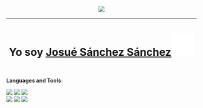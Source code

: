<p align="center">
  <img src="https://media.licdn.com/dms/image/v2/D4E16AQG0uNeVB8Nk2Q/profile-displaybackgroundimage-shrink_350_1400/B4EZk33Q13IoAY-/0/1757578858729?e=1761177600&v=beta&t=tCgivCrL_XnyE_lRDbswYEEGSbsU5meuFnTCYUi8RrI" height="230"/>
</p>

<hr>
<h1 align="center">Yo soy <a href="https://github.com/Aryagm">Josué Sánchez Sánchez<a><img src="https://github.com/Kathryn-Jie/Kathryn-Jie/blob/main/wave.gif" width="60px"/></h1>
<Br>


**Languages and Tools:**

<p>
  <code><img width="15%" src="https://www.vectorlogo.zone/logos/javascript/javascript-ar21.svg"></code>
  <code><img width="15%" src="https://www.vectorlogo.zone/logos/typescriptlang/typescriptlang-ar21.svg"></code>
  <code><img width="15%" src="https://www.vectorlogo.zone/logos/python/python-ar21.svg"></code>
  <br />
  <code><img width="15%" src="https://www.vectorlogo.zone/logos/jupyter/jupyter-ar21.svg"></code>
  <code><img width="15%" src="https://www.vectorlogo.zone/logos/git-scm/git-scm-ar21.svg"></code>
  <code><img width="15%" src="https://www.liblogo.com/img-logo/sq6364s5cc-sql-server-logo-sql-server-free-logo-icons.png"></code>
</p>

